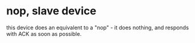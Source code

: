 # nop, slave device

this device does an equivalent to a "nop" - it does nothing, and responds with
ACK as soon as possible.

